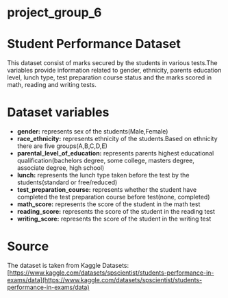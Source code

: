 # project_group_6
# Student Performance Dataset
This dataset consist of marks secured by the students in various tests.The variables provide information related to gender, ethnicity, parents education level, lunch type, test preparation course status and the marks scored in math, reading and writing tests.

# Dataset variables
* __gender:__ represents sex of the students(Male,Female)
* __race_ethnicity:__ represents ethnicity of the students.Based on ethnicity there are five groups(A,B,C,D,E)
* __parental_level_of_education:__ represents parents highest educational qualification(bachelors degree, some college, masters degree, associate degree, high school)
* __lunch:__ represents the lunch type taken before the test by the students(standard or free/reduced)
* __test_preparation_course:__ represents whether the student have completed the test preparation course before test(none, completed)
* __math_score:__ represents the score of the student in the math test
* __reading_score:__ represents the score of the student in the reading test
* __writing_score:__ represents the score of the student in the writing test

# Source
The dataset is taken from Kaggle Datasets:
[https://www.kaggle.com/datasets/spscientist/students-performance-in-exams/data](https://www.kaggle.com/datasets/spscientist/students-performance-in-exams/data)
